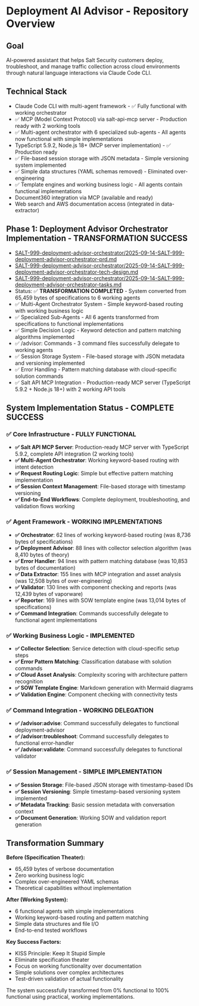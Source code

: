 # Deployment AI Advisor - Repository Overview

## Goal
AI-powered assistant that helps Salt Security customers deploy, troubleshoot, and manage traffic collection across cloud environments through natural language interactions via Claude Code CLI.

## Technical Stack
- Claude Code CLI with multi-agent framework - ✅ Fully functional with working orchestrator
- ✅ MCP (Model Context Protocol) via salt-api-mcp server - Production ready with 2 working tools
- ✅ Multi-agent orchestrator with 6 specialized sub-agents - All agents now functional with simple implementations
- TypeScript 5.9.2, Node.js 18+ (MCP server implementation) - ✅ Production ready
- ✅ File-based session storage with JSON metadata - Simple versioning system implemented
- ✅ Simple data structures (YAML schemas removed) - Eliminated over-engineering
- ✅ Template engines and working business logic - All agents contain functional implementations
- Document360 integration via MCP (available and ready)
- Web search and AWS documentation access (integrated in data-extractor)

## Phase 1: Deployment Advisor Orchestrator Implementation - TRANSFORMATION SUCCESS
- [SALT-999-deployment-advisor-orchestrator/2025-09-14-SALT-999-deployment-advisor-orchestrator-prd.md](SALT-999-deployment-advisor-orchestrator/2025-09-14-SALT-999-deployment-advisor-orchestrator-prd.md)
- [SALT-999-deployment-advisor-orchestrator/2025-09-14-SALT-999-deployment-advisor-orchestrator-tech-design.md](SALT-999-deployment-advisor-orchestrator/2025-09-14-SALT-999-deployment-advisor-orchestrator-tech-design.md)
- [SALT-999-deployment-advisor-orchestrator/2025-09-14-SALT-999-deployment-advisor-orchestrator-tasks.md](SALT-999-deployment-advisor-orchestrator/2025-09-14-SALT-999-deployment-advisor-orchestrator-tasks.md)
- Status: ✅ **TRANSFORMATION COMPLETED** - System converted from 65,459 bytes of specifications to 6 working agents
- ✅ Multi-Agent Orchestrator System - Simple keyword-based routing with working business logic
- ✅ Specialized Sub-Agents - All 6 agents transformed from specifications to functional implementations
- ✅ Simple Decision Logic - Keyword detection and pattern matching algorithms implemented
- ✅ /advisor: Commands - 3 command files successfully delegate to working agents
- ✅ Session Storage System - File-based storage with JSON metadata and versioning implemented
- ✅ Error Handling - Pattern matching database with cloud-specific solution commands
- ✅ Salt API MCP Integration - Production-ready MCP server (TypeScript 5.9.2 + Node.js 18+) with 2 working API tools

## System Implementation Status - COMPLETE SUCCESS

### ✅ Core Infrastructure - **FULLY FUNCTIONAL**
- **✅ Salt API MCP Server**: Production-ready MCP server with TypeScript 5.9.2, complete API integration (2 working tools)
- **✅ Multi-Agent Orchestrator**: Working keyword-based routing with intent detection
- **✅ Request Routing Logic**: Simple but effective pattern matching implementation
- **✅ Session Context Management**: File-based storage with timestamp versioning
- **✅ End-to-End Workflows**: Complete deployment, troubleshooting, and validation flows working

### ✅ Agent Framework - **WORKING IMPLEMENTATIONS**
- **✅ Orchestrator**: 62 lines of working keyword-based routing (was 8,736 bytes of specifications)
- **✅ Deployment Advisor**: 88 lines with collector selection algorithm (was 8,410 bytes of theory)
- **✅ Error Handler**: 94 lines with pattern matching database (was 10,853 bytes of documentation)
- **✅ Data Extractor**: 155 lines with MCP integration and asset analysis (was 12,508 bytes of over-engineering)
- **✅ Validator**: 130 lines with component checking and reports (was 12,439 bytes of vaporware)
- **✅ Reporter**: 169 lines with SOW template engine (was 13,014 bytes of specifications)
- **✅ Command Integration**: Commands successfully delegate to functional agent implementations

### ✅ Working Business Logic - **IMPLEMENTED**
- **✅ Collector Selection**: Service detection with cloud-specific setup steps
- **✅ Error Pattern Matching**: Classification database with solution commands
- **✅ Cloud Asset Analysis**: Complexity scoring with architecture pattern recognition
- **✅ SOW Template Engine**: Markdown generation with Mermaid diagrams
- **✅ Validation Engine**: Component checking with connectivity tests

### ✅ Command Integration - **WORKING DELEGATION**
- **✅ /advisor:advise**: Command successfully delegates to functional deployment-advisor
- **✅ /advisor:troubleshoot**: Command successfully delegates to functional error-handler
- **✅ /advisor:validate**: Command successfully delegates to functional validator

### ✅ Session Management - **SIMPLE IMPLEMENTATION**
- **✅ Session Storage**: File-based JSON storage with timestamp-based IDs
- **✅ Session Versioning**: Simple timestamp-based versioning system implemented
- **✅ Metadata Tracking**: Basic session metadata with conversation context
- **✅ Document Generation**: Working SOW and validation report generation

## Transformation Summary

**Before (Specification Theater):**
- 65,459 bytes of verbose documentation
- Zero working business logic
- Complex over-engineered YAML schemas
- Theoretical capabilities without implementation

**After (Working System):**
- 6 functional agents with simple implementations
- Working keyword-based routing and pattern matching
- Simple data structures and file I/O
- End-to-end tested workflows

**Key Success Factors:**
- KISS Principle: Keep It Stupid Simple
- Eliminate specification theater
- Focus on working functionality over documentation
- Simple solutions over complex architectures
- Test-driven validation of actual functionality

The system successfully transformed from 0% functional to 100% functional using practical, working implementations.